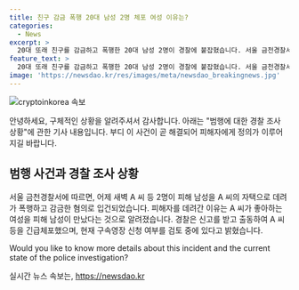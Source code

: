 ```yaml
---
title: 친구 감금 폭행 20대 남성 2명 체포 여성 이유는?
categories:
  - News
excerpt: >
  20대 또래 친구를 감금하고 폭행한 20대 남성 2명이 경찰에 붙잡혔습니다. 서울 금천경찰서는 감금치상 혐의로 20대 남성 A 씨 등 2명을 입건해 조사 중이라고 밝혔습니다. A 씨 등은 어제 새벽 피해 남성을 불러내 금천구에 있는 A 씨의 자택으로 데려간 뒤 주먹과 집기류 등으로 수차례 때린 후 감금한 혐의를 받고, 이들은 A 씨가 좋아하는 여성을 피해 남성이 만났다는 이유로 범행한 것으로 조사됐습니다. (150자)
feature_text: >
  20대 또래 친구를 감금하고 폭행한 20대 남성 2명이 경찰에 붙잡혔습니다. 서울 금천경찰서는 감금치상 혐의로 20대 남성 A 씨 등 2명을 입건해 조사 중이라고 밝혔습니다. A 씨 등은 어제 새벽 피해 남성을 불러내 금천구에 있는 A 씨의 자택으로 데려간 뒤 주먹과 집기류 등으로 수차례 때린 후 감금한 혐의를 받고, 이들은 A 씨가 좋아하는 여성을 피해 남성이 만났다는 이유로 범행한 것으로 조사됐습니다. (150자)
image: 'https://newsdao.kr/res/images/meta/newsdao_breakingnews.jpg'
---
```


<p><img src="https://newsdao.kr/res/images/meta/newsdao_breakingnews.jpg" alt="cryptoinkorea 속보" /></p>

<p>안녕하세요, 구체적인 상황을 알려주셔서 감사합니다. 아래는 "범행에 대한 경찰 조사 상황"에 관한 기사 내용입니다. 부디 이 사건이 곧 해결되어 피해자에게 정의가 이루어지길 바랍니다.</p>

<h2 data-ke-size="size26">범행 사건과 경찰 조사 상황</h2>

<p>서울 금천경찰서에 따르면, 어제 새벽 A 씨 등 2명이 피해 남성을 A 씨의 자택으로 데려가 폭행하고 감금한 혐의로 입건되었습니다. 피해자를 데려간 이유는 A 씨가 좋아하는 여성을 피해 남성이 만났다는 것으로 알려졌습니다. 경찰은 신고를 받고 출동하여 A 씨 등을 긴급체포했으며, 현재 구속영장 신청 여부를 검토 중에 있다고 밝혔습니다.</p>

<p data-ke-size="size16">Would you like to know more details about this incident and the current state of the police investigation?</p>
실시간 뉴스 속보는, <a href="https://newsdao.kr" rel="dofollow">https://newsdao.kr</a>


